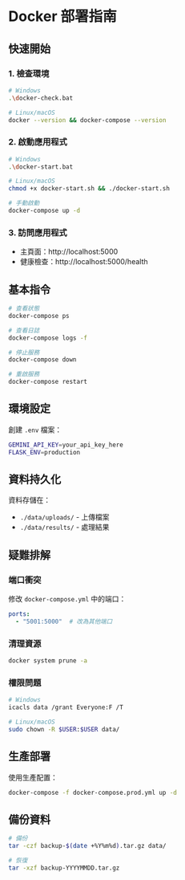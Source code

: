 # Docker 部署指南

## 快速開始

### 1. 檢查環境
```bash
# Windows
.\docker-check.bat

# Linux/macOS
docker --version && docker-compose --version
```

### 2. 啟動應用程式
```bash
# Windows
.\docker-start.bat

# Linux/macOS
chmod +x docker-start.sh && ./docker-start.sh

# 手動啟動
docker-compose up -d
```

### 3. 訪問應用程式
- 主頁面：http://localhost:5000
- 健康檢查：http://localhost:5000/health

## 基本指令

```bash
# 查看狀態
docker-compose ps

# 查看日誌
docker-compose logs -f

# 停止服務
docker-compose down

# 重啟服務
docker-compose restart
```

## 環境設定

創建 `.env` 檔案：
```bash
GEMINI_API_KEY=your_api_key_here
FLASK_ENV=production
```

## 資料持久化

資料存儲在：
- `./data/uploads/` - 上傳檔案
- `./data/results/` - 處理結果

## 疑難排解

### 端口衝突
修改 `docker-compose.yml` 中的端口：
```yaml
ports:
  - "5001:5000"  # 改為其他端口
```

### 清理資源
```bash
docker system prune -a
```

### 權限問題
```bash
# Windows
icacls data /grant Everyone:F /T

# Linux/macOS
sudo chown -R $USER:$USER data/
```

## 生產部署

使用生產配置：
```bash
docker-compose -f docker-compose.prod.yml up -d
```

## 備份資料

```bash
# 備份
tar -czf backup-$(date +%Y%m%d).tar.gz data/

# 恢復
tar -xzf backup-YYYYMMDD.tar.gz
``` 